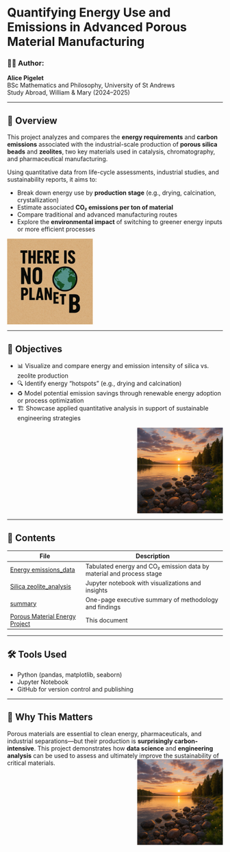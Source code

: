 # Quantifying Energy Use and Emissions in Advanced Porous Material Manufacturing

### 👩‍🔬 Author:
**Alice Pigelet**  
BSc Mathematics and Philosophy, University of St Andrews  
Study Abroad, William & Mary (2024–2025)

---

## 🧠 Overview
This project analyzes and compares the **energy requirements** and **carbon emissions** associated with the industrial-scale production of **porous silica beads** and **zeolites**, two key materials used in catalysis, chromatography, and pharmaceutical manufacturing.

Using quantitative data from life-cycle assessments, industrial studies, and sustainability reports, it aims to:
- Break down energy use by **production stage** (e.g., drying, calcination, crystallization)
- Estimate associated **CO₂ emissions per ton of material**
- Compare traditional and advanced manufacturing routes
- Explore the **environmental impact** of switching to greener energy inputs or more efficient processes
<img src="https://github.com/alicepigelet/Porous-Material-Energy-Project/blob/main/There%20is%20no%20planet%20B.png" alt="Alt Text" width="200" align="left" />
<br clear="all"/>

---

## 🎯 Objectives
- 📊 Visualize and compare energy and emission intensity of silica vs. zeolite production
- 🔍 Identify energy “hotspots” (e.g., drying and calcination)
- ♻️ Model potential emission savings through renewable energy adoption or process optimization
- 🏗️ Showcase applied quantitative analysis in support of sustainable engineering strategies
<img src="https://github.com/alicepigelet/Porous-Material-Energy-Project/blob/main/sunset.png" alt="Alt Text" width="200" align="right" />
<br clear="all"/>

---

## 📁 Contents
| File | Description |
|------|-------------|
| [Energy emissions_data](https://github.com/alicepigelet/Porous-Material-Energy-Project/blob/main/Output%20CSV%20Table.xlsx) | Tabulated energy and CO₂ emission data by material and process stage |
| [Silica zeolite_analysis](https://github.com/alicepigelet/Porous-Material-Energy-Project/blob/main/Silica%2C_Zeolite%2C_and_Glass_Energy_CO₂_Analysis.ipynb) | Jupyter notebook with visualizations and insights |
| [summary](https://github.com/alicepigelet/Porous-Material-Energy-Project/blob/main/Quantifying%20Energy%20Use%20and%20Emissions%20in%20Advanced%20Porous%20Material%20Manufacturing.pdf) | One-page executive summary of methodology and findings |
| [Porous Material Energy Project](https://github.com/alicepigelet/Porous-Material-Energy-Project/blob/main/README.md) | This document |

---

## 🛠️ Tools Used
- Python (pandas, matplotlib, seaborn)
- Jupyter Notebook
- GitHub for version control and publishing

---

## 📌 Why This Matters
Porous materials are essential to clean energy, pharmaceuticals, and industrial separations—but their production is **surprisingly carbon-intensive**. This project demonstrates how **data science** and **engineering analysis** can be used to assess and ultimately improve the sustainability of critical materials.
<img src="https://github.com/alicepigelet/Porous-Material-Energy-Project/blob/main/sunset.png" alt="Alt Text" width="200" align="right" />
<br clear="all"/>
